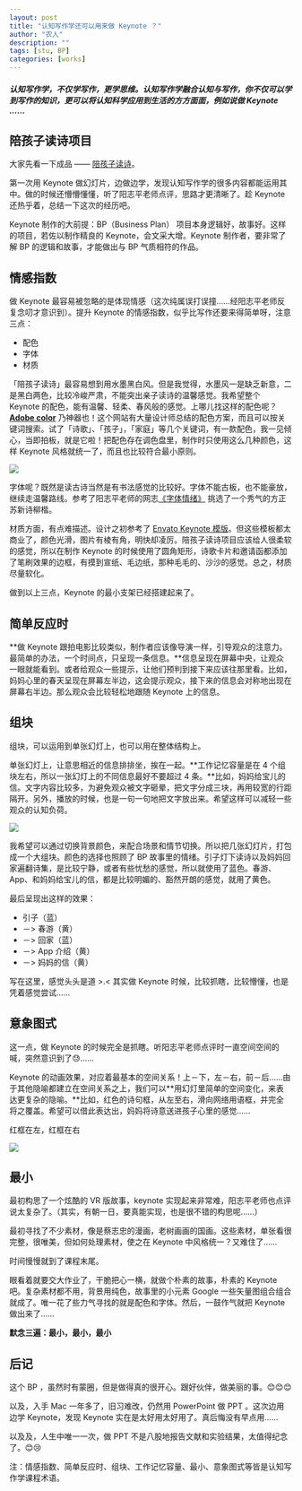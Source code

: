```yaml
---
layout: post
title: "认知写作学还可以用来做 Keynote ？"
author: "农人"
description: ""
tags: [stu, BP]
categories: [works]
---
```

 


##### 认知写作学，不仅学写作，更学思维。认知写作学融合认知与写作，你不仅可以学到写作的知识，更可以将认知科学应用到生活的方方面面，例如说做 Keynote ……

## 陪孩子读诗项目

大家先看一下成品 —— [陪孩子读诗](http://v.qq.com/page/l/t/h/l03009ineth.html)。


第一次用 Keynote 做幻灯片，边做边学，发现认知写作学的很多内容都能运用其中。做的时候还懵懵懂懂，听了阳志平老师点评，思路才更清晰了。趁 Keynote 还热乎着，总结一下这次的经历吧。

Keynote 制作的大前提：BP（Business Plan） 项目本身逻辑好，故事好。这样的项目，若佐以制作精良的 Keynote，会文采大增。Keynote 制作者，要非常了解 BP 的逻辑和故事，才能做出与 BP 气质相符的作品。

## 情感指数

做 Keynote 最容易被忽略的是体现情感（这次纯属误打误撞……经阳志平老师反复念叨才意识到）。提升 Keynote 的情感指数，似乎比写作还要来得简单呀，注意三点：

* 配色  
* 字体  
* 材质  

「陪孩子读诗」最容易想到用水墨黑白风。但是我觉得，水墨风一是缺乏新意，二是黑白两色，比较冷峻严肃，不能突出亲子读诗的温馨感觉。我希望整个 Keynote 的配色，能有温馨、轻柔、春风般的感觉。上哪儿找这样的配色呢？[**Adobe color**](http://t.cn/R7SEfwk) 乃神器也！这个网站有大量设计师总结的配色方案，而且可以按关键词搜索。试了「诗歌」、「孩子」，「家庭」等几个关键词，有一款配色，我一见倾心，当即拍板，就是它啦！把配色存在调色盘里，制作时只使用这么几种颜色，这样 Keynote 风格就统一了，而且也比较符合最小原则。

![](https://mmbiz.qlogo.cn/mmbiz/ice5enJHe2Tia6NtCaRGH3ujBWqftyqGcfwF15ThA6n3fHIbYGtHWfYWXa2N64a3OywGWdyKsvHzZLHzqLU7hia7g/0?wx_fmt=jpeg)

字体呢？既然是读古诗当然是有书法感觉的比较好。字体不能古板，也不能豪放，继续走温馨路线。参考了阳志平老师的网志[《字体情绪》](http://t.cn/R5ZVO6X) 挑选了一个秀气的方正苏新诗柳楷。

材质方面，有点难描述。设计之初参考了 [Envato Keynote 模版](http://t.cn/R5ZVO81)。但这些模板都太商业了，颜色光滑，图片有棱有角，明快却凌厉。陪孩子读诗项目应该给人很柔软的感觉，所以在制作 Keynote 的时候使用了圆角矩形，诗歌卡片和邀请函都添加了笔刷效果的边框，有摸到宣纸、毛边纸，那种毛毛的、沙沙的感觉。总之，材质尽量软化。

做到以上三点，Keynote 的最小支架已经搭建起来了。

## 简单反应时

**做 Keynote 跟拍电影比较类似，制作者应该像导演一样，引导观众的注意力。最简单的办法，一个时间点，只呈现一条信息。**信息呈现在屏幕中央，让观众一眼就能看到。或者给观众一些提示，让他们预判到接下来应该往那里看。比如，妈妈心里的春天呈现在屏幕左半边，这会提示观众，接下来的信息会对称地出现在屏幕右半边。那么观众会比较轻松地跟随 Keynote 上的信息。

## 组块

组块，可以运用到单张幻灯上，也可以用在整体结构上。

单张幻灯上，让意思相近的信息排排坐，挨在一起。**工作记忆容量是在 4 个组块左右，所以一张幻灯上的不同信息最好不要超过 4 条。**比如，妈妈给宝儿的信。文字内容比较多，为避免观众被文字砸晕，把文字分成三块，再用较宽的行距隔开。另外，播放的时候，也是一句一句地把文字放出来。希望这样可以减轻一些观众的认知负荷。 

![](https://mmbiz.qlogo.cn/mmbiz/ice5enJHe2Tia6NtCaRGH3ujBWqftyqGcfA42BxqveIz02aqEVf431KD3iau9aVuTcuUY047I0rYuk7rb5ibicSmSkA/0?wx_fmt=png)

我希望可以通过切换背景颜色，来配合场景和情节切换。所以把几张幻灯片，打包成一个大组块。颜色的选择也照顾了 BP 故事里的情绪。引子灯下读诗以及妈妈回家遍翻诗集，是比较宁静，或者有些忧愁的感觉，所以就使用了蓝色。春游、App、和妈妈给宝儿的信，都是比较明媚的、豁然开朗的感觉，就用了黄色。

最后呈现出这样的效果：

* 引子（蓝） 
* －> 春游（黄） 
* －> 回家（蓝） 
* －> App 介绍（黄） 
* －> 妈妈的信（黄）

写在这里，感觉头头是道 >.< 其实做 Keynote 时候，比较抓瞎，比较懵懂，也是凭着感觉尝试……

## 意象图式

这一点，做 Keynote 的时候完全是抓瞎。听阳志平老师点评时一直空间空间的喊，突然意识到了😓……

Keynote 的动画效果，对应着最基本的空间关系！上－下，左－右，前－后……由于其他隐喻都建立在空间关系之上，我们可以**用幻灯里简单的空间变化，来表达更复杂的隐喻。**比如，红色的诗句框，从左至右，滑向网络用语框，并完全将之覆盖。希望可以借此表达出，妈妈将诗意送进孩子心里的感觉……

红框在左，红框在右

![](https://mmbiz.qlogo.cn/mmbiz/ice5enJHe2Tia6NtCaRGH3ujBWqftyqGcfRX12npTD7PVDecEVZvmkuApUbpLciaH2cg8LDE8fUUpeibaGLhY1W4hg/0?wx_fmt=jpeg)

## 最小

最初构思了一个炫酷的 VR 版故事，keynote 实现起来非常难，阳志平老师也点评说太复杂了。（其实，有朝一日，要真能实现，也是很不错的构思呢……）

最初寻找了不少素材，像是蔡志忠的漫画，老树画画的国画。这些素材，单张看很完整，很唯美，但如何处理素材，使之在 Keynote 中风格统一？又难住了……

时间慢慢就到了课程末尾。

眼看着就要交大作业了，干脆把心一横，就做个朴素的故事，朴素的 Keynote 吧。复杂素材都不用，背景用纯色，故事里的小元素 Google 一些矢量图组合组合就成了。唯一花了些力气寻找的就是配色和字体。然后，一鼓作气就把 Keynote 做出来了……

**默念三遍：最小，最小，最小**

## 后记

这个 BP ，虽然时有蒙圈，但是做得真的很开心。跟好伙伴，做美丽的事。😊😊😊

以及，入手 Mac 一年多了，旧习难改，仍然用 PowerPoint 做 PPT 。这次边用边学 Keynote，发现 Keynote 实在是太好用太好用了。真后悔没有早点用……

以及及，人生中唯一一次，做 PPT 不是八股地报告文献和实验结果，太值得纪念了。😊😢
  
    
    
注：情感指数、简单反应时、组块、工作记忆容量、最小、意象图式等皆是认知写作学课程术语。




